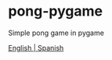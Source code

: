 # pong-pygame
Simple pong game in pygame


<p align="center">

  <a href="https://github.com/Fonsii/pong-pygame/blob/main/README.md">English</span> |
  <span>Spanish</span>
</p>
